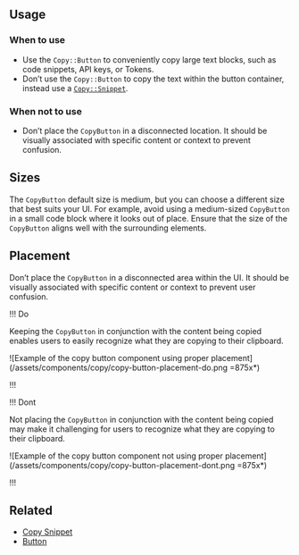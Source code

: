 ## Usage

### When to use

- Use the `Copy::Button` to conveniently copy large text blocks, such as code snippets, API keys, or Tokens. 
- Don’t use the `Copy::Button` to copy the text within the button container, instead use a [`Copy::Snippet`](/components/copy/snippet).

### When not to use

- Don’t place the `CopyButton` in a disconnected location. It should be visually associated with specific content or context to prevent confusion.

## Sizes

The `CopyButton` default size is medium, but you can choose a different size that best suits your UI. For example, avoid using a medium-sized `CopyButton` in a small code block where it looks out of place. Ensure that the size of the `CopyButton` aligns well with the surrounding elements. 

## Placement 

Don’t place the `CopyButton` in a disconnected area within the UI. It should be visually associated with specific content or context to prevent user confusion.

!!! Do

Keeping the `CopyButton` in conjunction with the content being copied enables users to easily recognize what they are copying to their clipboard.

![Example of the copy button component using proper placement] (/assets/components/copy/copy-button-placement-do.png =875x*)

!!!

!!! Dont

Not placing the `CopyButton` in conjunction with the content being copied may make it challenging for users to recognize what they are copying to their clipboard.

![Example of the copy button component not using proper placement] (/assets/components/copy/copy-button-placement-dont.png =875x*)

!!!

## Related

- [Copy Snippet](/components/copy/snippet)
- [Button](/components/button)
